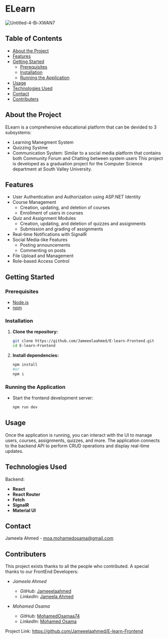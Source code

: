 # ELearn

<!-- ![ELearn Logo](https://github.com/user-attachments/assets/cd7a4c5b-cf04-452d-880e-2f8f5ab1379e)-->

![Untitled-4-Bi-XWAN7](https://github.com/user-attachments/assets/07ebbd01-14d0-4180-a9ca-fd9bec170e8a)


## Table of Contents

- [About the Project](#about-the-project)
- [Features](#features)
- [Getting Started](#getting-started)
  - [Prerequisites](#prerequisites)
  - [Installation](#installation)
  - [Running the Application](#running-the-application)
- [Usage](#usage)
- [Technologies Used](#technologies-used)
- [Contact](#contact)
- [Contributers](#Contributers)

## About the Project

ELearn is a comprehensive educational platform that can be devided to 3 subsystems:
- Learning Manegment System
- Quizzing Systme
- Communication System: Similar to a social media platform that contains both Community Forum and Chatting between system users
This project is developed as a graduation project for the Computer Science department at South Valley University.

## Features

- User Authentication and Authorization using ASP.NET Identity
- Course Management
  - Creation, updating, and deletion of courses
  - Enrollment of users in courses
- Quiz and Assignment Modules
  - Creation, updating, and deletion of quizzes and assignments
  - Submission and grading of assignments
- Real-time Notifications with SignalR
- Social Media-like Features
  - Posting announcements
  - Commenting on posts
- File Upload and Management
- Role-based Access Control

## Getting Started

### Prerequisites

- [Node.js](https://nodejs.org/)
- [npm](https://www.npmjs.com/)

### Installation

1. **Clone the repository:**

   ```sh
   git clone https://github.com/Jameeelaahmed/E-learn-Frontend.git
   cd E-learn-Frontend


2. **Install dependencies:**
  
    ```sh
    npm install
    #or
    npm i
    ```
  
### Running the Application
- Start the frontend development server:

  ```sh
  npm run dev
  ```
## Usage
Once the application is running, you can interact with the UI to manage users, courses, assignments, quizzes, and more. The application connects to the backend API to perform CRUD operations and display real-time updates.


## Technologies Used
Backend:
- **React**
- **React Router**
- **Fetch**
- **SignalR**
- **Material UI**

## Contact
Jameela Ahmed - moa.mohamedosama@gmail.com

## Contributers
This project exists thanks to all the people who contributed. A special thanks to our FrontEnd Developers:

- *Jameela Ahmed*
  - *GitHub:* [Jameeelaahmed](https://github.com/Jameeelaahmed)
  - *LinkedIn:* [Jameela Ahmed](https://www.linkedin.com/in/jameela-ahmed-82341622a/)

- *Mohamed Osama*
  - *GitHub:* [MohamedOsamaa74](https://github.com/MohamedOsamaa74)
  - *LinkedIn:* [Mohamed Osama](https://www.linkedin.com/in/mohamed-osama-306573200/)

Project Link: https://github.com/Jameeelaahmed/E-learn-Frontend

